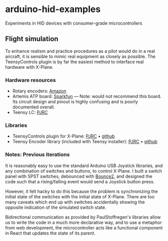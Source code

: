 # arduino-hid-examples
Experiments in HID devices with consumer-grade microcontrollers

## Flight simulation
To enhance realism and practice procedures as a pilot would do in a real aircraft, it is sensible to
mimic real equipment as closely as possible. The TeensyControls plugin is by far the easiest method
to interface real hardware with X-Plane.

### Hardware resources
- Rotary encoders: [Amazon](https://www.amazon.com/gp/product/B0177VGSQY/)
- Artemis ATP board: [Sparkfun](https://www.sparkfun.com/products/15442) — Note: would not recommend this board. Its circuit design and pinout is highly confusing and is poorly documented overall.
- Teensy LC: [PJRC](https://www.pjrc.com/store/teensylc.html)

### Libraries
- TeensyControls plugin for X-Plane: [PJRC](https://www.pjrc.com/teensy/td_flightsim.html) • [github](https://github.com/PaulStoffregen/X-Plane_Plugin)
- Teensy Encoder library (included with Teensy installer): [PJRC](https://www.pjrc.com/teensy/td_libs_Encoder.html) • [github](https://github.com/PaulStoffregen/Encoder)

### Notes: Previous iterations
It is reasonably easy to use the standard Arduino USB Joystick libraries, and any combination of
switches and buttons, to control X-Plane. I built a switch panel with SPST switches, debounced
with [Bounce2](https://www.arduino.cc/reference/en/libraries/bounce2/), and designed the code
such that a rising/falling event would send a Joystick button press.

However, it felt hacky to do this because the problem is synchronizing the initial state of the
switches with the initial state of X-Plane. There are too many caveats which end up with switches
accidentally showing the opposite indication of the simulated switch state.

Bidirectional communication as provided by PaulStoffregen's libraries allow us to write the code in
a much more declarative way, and to use a metaphor from web development, the microcontroller acts
like a functional component in React that updates the state of its parent.
